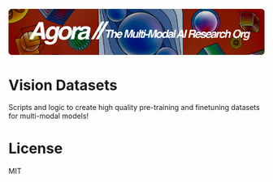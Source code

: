 [![Multi-Modality](agorabanner.png)](https://discord.gg/qUtxnK2NMf)

# Vision Datasets
Scripts and logic to create high quality pre-training and finetuning datasets for multi-modal models!

# License
MIT
